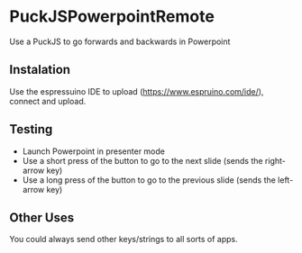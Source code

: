 # PuckJSPowerpointRemote
Use a PuckJS to go forwards and backwards in Powerpoint

## Instalation
Use the espressuino IDE to upload (https://www.espruino.com/ide/), connect and upload.

## Testing
* Launch Powerpoint in presenter mode
* Use a short press of the button to go to the next slide (sends the right-arrow key)
* Use a long press of the button to go to the previous slide (sends the left-arrow key)

## Other Uses
You could always send other keys/strings to all sorts of apps.

